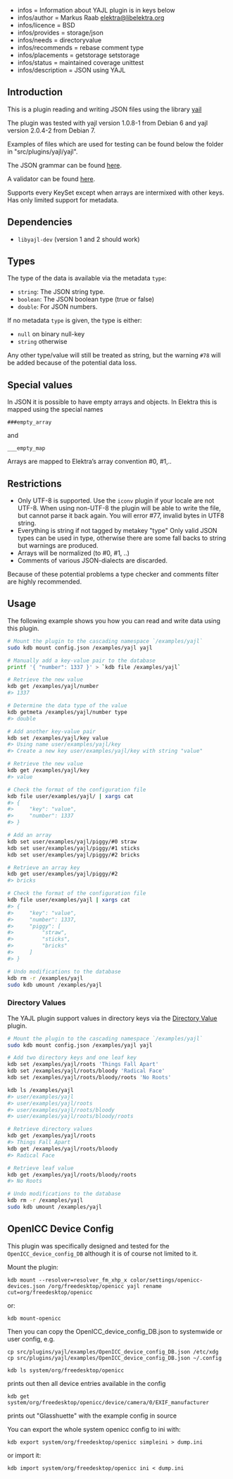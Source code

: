 - infos = Information about YAJL plugin is in keys below
- infos/author = Markus Raab <elektra@libelektra.org>
- infos/licence = BSD
- infos/provides = storage/json
- infos/needs = directoryvalue
- infos/recommends = rebase comment type
- infos/placements = getstorage setstorage
- infos/status = maintained coverage unittest
- infos/description = JSON using YAJL

## Introduction

This is a plugin reading and writing JSON files
using the library [yail](http://lloyd.github.com/yajl/)

The plugin was tested with yajl version 1.0.8-1 from Debian 6
and yajl version 2.0.4-2 from Debian 7.

Examples of files which are used for testing can be found
below the folder in "src/plugins/yajl/yajl".

The JSON grammar can be found [here](http://www.ietf.org/rfc/rfc4627.txt).

A validator can be found [here](http://jsonlint.com/).

Supports every KeySet except when arrays are intermixed with other keys.
Has only limited support for metadata.

## Dependencies

- `libyajl-dev` (version 1 and 2 should work)

## Types

The type of the data is available via the metadata `type`:

- `string`:
  The JSON string type.
- `boolean`:
  The JSON boolean type (true or false)
- `double`:
  For JSON numbers.

If no metadata `type` is given, the type is either:

- `null` on binary null-key
- `string` otherwise

Any other type/value will still be treated as string, but
the warning `#78` will be added because of the potential
data loss.

## Special values

In JSON it is possible to have empty arrays and objects.
In Elektra this is mapped using the special names

    ###empty_array

and

    ___empty_map

Arrays are mapped to Elektra’s array convention #0, #1,..

## Restrictions

- Only UTF-8 is supported. Use the `iconv` plugin if your locale are
  not UTF-8. When using non-UTF-8 the plugin will be able to write
  the file, but cannot parse it back again. You will error #77,
  invalid bytes in UTF8 string.
- Everything is string if not tagged by metakey "type"
  Only valid JSON types can be used in type, otherwise there are some
  fall backs to string but warnings are produced.
- Arrays will be normalized (to #0, #1, ..)
- Comments of various JSON-dialects are discarded.

Because of these potential problems a type checker
and comments filter are highly recommended.

## Usage

The following example shows you how you can read and write data using this plugin.

```sh
# Mount the plugin to the cascading namespace `/examples/yajl`
sudo kdb mount config.json /examples/yajl yajl

# Manually add a key-value pair to the database
printf '{ "number": 1337 }' > `kdb file /examples/yajl`

# Retrieve the new value
kdb get /examples/yajl/number
#> 1337

# Determine the data type of the value
kdb getmeta /examples/yajl/number type
#> double

# Add another key-value pair
kdb set /examples/yajl/key value
#> Using name user/examples/yajl/key
#> Create a new key user/examples/yajl/key with string "value"

# Retrieve the new value
kdb get /examples/yajl/key
#> value

# Check the format of the configuration file
kdb file user/examples/yajl/ | xargs cat
#> {
#>     "key": "value",
#>     "number": 1337
#> }

# Add an array
kdb set user/examples/yajl/piggy/#0 straw
kdb set user/examples/yajl/piggy/#1 sticks
kdb set user/examples/yajl/piggy/#2 bricks

# Retrieve an array key
kdb get user/examples/yajl/piggy/#2
#> bricks

# Check the format of the configuration file
kdb file user/examples/yajl | xargs cat
#> {
#>     "key": "value",
#>     "number": 1337,
#>     "piggy": [
#>         "straw",
#>         "sticks",
#>         "bricks"
#>     ]
#> }

# Undo modifications to the database
kdb rm -r /examples/yajl
sudo kdb umount /examples/yajl
```

### Directory Values

The YAJL plugin support values in directory keys via the [Directory Value](../directoryvalue/) plugin.

```sh
# Mount the plugin to the cascading namespace `/examples/yajl`
sudo kdb mount config.json /examples/yajl yajl

# Add two directory keys and one leaf key
kdb set /examples/yajl/roots 'Things Fall Apart'
kdb set /examples/yajl/roots/bloody 'Radical Face'
kdb set /examples/yajl/roots/bloody/roots 'No Roots'

kdb ls /examples/yajl
#> user/examples/yajl
#> user/examples/yajl/roots
#> user/examples/yajl/roots/bloody
#> user/examples/yajl/roots/bloody/roots

# Retrieve directory values
kdb get /examples/yajl/roots
#> Things Fall Apart
kdb get /examples/yajl/roots/bloody
#> Radical Face

# Retrieve leaf value
kdb get /examples/yajl/roots/bloody/roots
#> No Roots

# Undo modifications to the database
kdb rm -r /examples/yajl
sudo kdb umount /examples/yajl
```

## OpenICC Device Config

This plugin was specifically designed and tested for the
`OpenICC_device_config_DB` although it is of course not limited
to it.

Mount the plugin:

    kdb mount --resolver=resolver_fm_xhp_x color/settings/openicc-devices.json /org/freedesktop/openicc yajl rename cut=org/freedesktop/openicc

or:

    kdb mount-openicc

Then you can copy the OpenICC_device_config_DB.json
to systemwide or user config, e.g.

    cp src/plugins/yajl/examples/OpenICC_device_config_DB.json /etc/xdg
    cp src/plugins/yajl/examples/OpenICC_device_config_DB.json ~/.config

    kdb ls system/org/freedesktop/openicc

prints out then all device entries available in the config

    kdb get system/org/freedesktop/openicc/device/camera/0/EXIF_manufacturer

prints out "Glasshuette" with the example config in source

You can export the whole system openicc config to ini with:

    kdb export system/org/freedesktop/openicc simpleini > dump.ini

or import it:

    kdb import system/org/freedesktop/openicc ini < dump.ini


